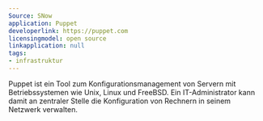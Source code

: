 ```yaml
---
Source: SNow
application: Puppet
developerlink: https://puppet.com
licensingmodel: open source
linkapplication: null
tags:
- infrastruktur
---
```

Puppet ist ein Tool zum Konfigurationsmanagement von Servern mit Betriebssystemen wie Unix, Linux und FreeBSD. Ein IT-Administrator kann damit an zentraler Stelle die Konfiguration von Rechnern in seinem Netzwerk verwalten.
